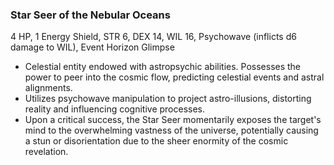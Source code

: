 ### Star Seer of the Nebular Oceans

4 HP, 1 Energy Shield, STR 6, DEX 14, WIL 16, Psychowave (inflicts d6 damage to WIL), Event Horizon Glimpse 

- Celestial entity endowed with astropsychic abilities. Possesses the power to peer into the cosmic flow, predicting celestial events and astral alignments.
- Utilizes psychowave manipulation to project astro-illusions, distorting reality and influencing cognitive processes.
- Upon a critical success, the Star Seer momentarily exposes the target's mind to the overwhelming vastness of the universe, potentially causing a stun or disorientation due to the sheer enormity of the cosmic revelation.

